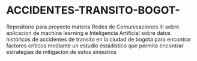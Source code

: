 # ACCIDENTES-TRANSITO-BOGOT-
Repositorio para proyecto materia Redes de Comunicaciones III sobre aplicacion de machine learning e Inteligencia Artificial sobre datos históricos de accidentes de transito en la ciudad de bogota para encontrar factores críticos mediante un estudio estádistico que permita encontrar estrategias de mitigación de estos siniestros
